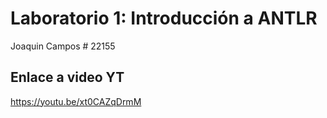 # Laboratorio 1: Introducción a ANTLR
Joaquin Campos # 22155
## Enlace a video YT
https://youtu.be/xt0CAZqDrmM 
